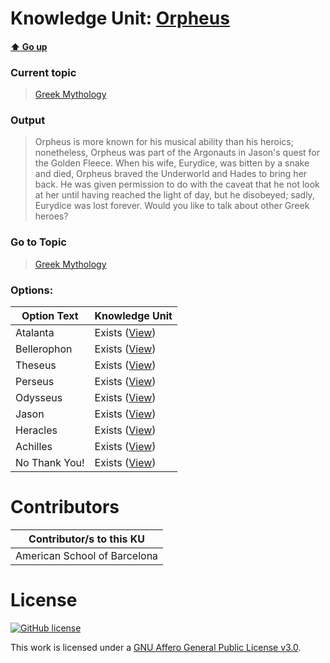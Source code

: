 # Knowledge Unit: [Orpheus](../../knowledge_units/greek-mythology/orpheus.md)

#### [:arrow_up: Go up](../../topics/greek-mythology.md)
### Current topic
> [Greek Mythology](../../topics/greek-mythology.md)
### Output
> Orpheus is more known for his musical ability than his heroics; nonetheless, Orpheus was part of the Argonauts in Jason&#039;s quest for the Golden Fleece. When his wife, Eurydice, was bitten by a snake and died, Orpheus braved the Underworld and Hades to bring her back. He was given permission to do with the caveat that he not look at her until having reached the light of day, but he disobeyed; sadly, Eurydice was lost forever. Would you like to talk about other Greek heroes?
### Go to Topic
> [Greek Mythology](../../topics/greek-mythology.md)

### Options: 

| Option Text | Knowledge Unit |
| - | - |  
| Atalanta  |  Exists ([View](../../knowledge_units/greek-mythology/atalanta.md))  |  
| Bellerophon  |  Exists ([View](../../knowledge_units/greek-mythology/bellerophon.md))  |  
| Theseus  |  Exists ([View](../../knowledge_units/greek-mythology/theseus.md))  |  
| Perseus  |  Exists ([View](../../knowledge_units/greek-mythology/perseus.md))  |  
| Odysseus  |  Exists ([View](../../knowledge_units/greek-mythology/odysseus.md))  |  
| Jason  |  Exists ([View](../../knowledge_units/greek-mythology/jason.md))  |  
| Heracles  |  Exists ([View](../../knowledge_units/greek-mythology/heracles.md))  |  
| Achilles  |  Exists ([View](../../knowledge_units/greek-mythology/achilles.md))  |  
| No Thank You!  |  Exists ([View](../../knowledge_units/greek-mythology/no-thank-you.md))  | 

# Contributors

| Contributor/s to this KU |
| - | 
| American School of Barcelona |

# License
[![GitHub license](https://img.shields.io/github/license/inbrainz/cerebro)](https://github.com/inbrainz/cerebro/blob/master/LICENSE)

This work is licensed under a [GNU Affero General Public License v3.0](https://www.gnu.org/licenses/agpl-3.0.txt).